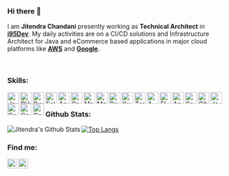 ### Hi there 👋

I am **Jitendra Chandani** presently working as **Technical Architect** in **[i95Dev][job]**. My daily activities are on a CI/CD solutions and Infrastructure Architect for Java and eCommerce based applications in major cloud platforms like **[AWS][aws]** and **[Google][gks]**. 


<br />

### Skills:
<img align="left" alt="Java/J2EE" width="26px" src="https://simpleicons.org/icons/openjdk.svg" />
<img align="left" alt="PHP" width="26px" src="http://simpleicons.org/icons/php.svg" />
<img align="left" alt="Ruby" width="26px" src="http://simpleicons.org/icons/rubyonrails.svg" />
<img align="left" alt="Eclipse" width="26px" src="http://simpleicons.org/icons/eclipseide.svg" />
<img align="left" alt="Apache Kafka" width="26px" src="http://simpleicons.org/icons/apachekafka.svg" />
<img align="left" alt="Gradle" width="26px" src="http://simpleicons.org/icons/gradle.svg" />
<img align="left" alt="Maven" width="26px" src="http://simpleicons.org/icons/apachemaven.svg" />
<img align="left" alt="Magento" width="26px" src="http://simpleicons.org/icons/magento.svg" />
<img align="left" alt="Docker" width="26px" src="http://simpleicons.org/icons/docker.svg" />
<img align="left" alt="Kubernetes" width="26px" src="http://simpleicons.org/icons/kubernetes.svg" />
<img align="left" alt="Terraform" width="26px" src="http://simpleicons.org/icons/terraform.svg" />
<img align="left" alt="AWS" width="26px" src="http://simpleicons.org/icons/amazonwebservices.svg" />
<img align="left" alt="ELK" width="26px" src="http://simpleicons.org/icons/elasticstack.svg" />
<img align="left" alt="Ansible" width="26px" src="http://simpleicons.org/icons/ansible.svg" />
<img align="left" alt="SonarQube" width="26px" src="http://simpleicons.org/icons/sonarqube.svg" />
<img align="left" alt="GitHub" width="26px" src="https://simpleicons.org/icons/github.svg" />
<img align="left" alt="Jenkins" width="26px" src="https://cdn.iconscout.com/icon/free/png-256/jenkins-5-569553.png" />
<img align="left" alt="Composer" width="26px" src="http://simpleicons.org/icons/composer.svg" />
<img align="left" alt="Composer" width="26px" src="http://simpleicons.org/icons/langchain.svg" />
<img align="left" alt="Composer" width="26px" src="http://simpleicons.org/icons/python.svg" />



<br />

### Github Stats:

<img align="left" alt="Jitendra's Github Stats" src="https://github-readme-stats-jchandani.vercel.app/api?username=jchandani&count_private=true&show_icons=true&hide=issues&include_all_commits=true&theme=radical" />

[![Top Langs](https://github-readme-stats-jchandani.vercel.app/api/top-langs/?username=JitendraChandani&count_private=true&include_all_commits=true&theme=radical)](https://github.com/JitendraChandani/github-readme-stats)

### Find me:

[<img align="left" alt="Jitendra Chandani | Stack Overflow" width="22px" src="http://simpleicons.org/icons/stackoverflow.svg" />][stack]
[<img align="left" alt="Jitendra Chandani | LinkedIn" width="22px" src="http://simpleicons.org/icons/linkedin.svg" />][linkedin]


[aws]: https://aws.amazon.com/
[gks]: https://cloud.google.com//
[job]: https://www.i95dev.com/
[stack]: https://stackoverflow.com/users/3173247/jitendra-chandani
[linkedin]: https://linkedin.com/in/jitendra-chandani

